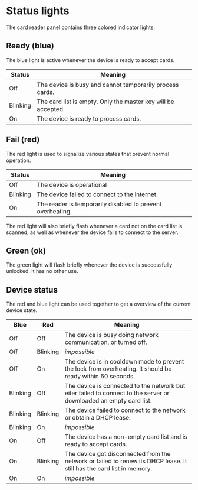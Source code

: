 # Status lights

The card reader panel contains three colored indicator lights.

## Ready (blue)

The blue light is active whenever the device is ready to accept cards.

| Status   | Meaning                                                       |
| -------- | ------------------------------------------------------------- |
| Off      | The device is busy and cannot temporarily process cards.      |
| Blinking | The card list is empty. Only the master key will be accepted. |
| On       | The device is ready to process cards.                         |

## Fail (red)

The red light is used to signalize various states that prevent normal operation.

| Status   | Meaning                                                    |
| -------- | ---------------------------------------------------------- |
| Off      | The device is operational                                  |
| Blinking | The device failed to connect to the internet.              |
| On       | The reader is temporarily disabled to prevent overheating. |

The red light will also briefly flash whenever a card not on the card list is scanned, as well as whenever the device fails to connect to the server.

## Green (ok)

The green light will flash briefly whenever the device is successfully unlocked. It has no other use.

## Device status

The red and blue light can be used together to get a overview of the current device state.

| Blue     | Red      | Meaning                                                                                                               |
| -------- | -------- | --------------------------------------------------------------------------------------------------------------------- |
| Off      | Off      | The device is busy doing network communication, or turned off.                                                        |
| Off      | Blinking | *impossible*                                                                                                          |
| Off      | On       | The device is in cooldown mode to prevent the lock from overheating. It should be ready within 60 seconds.            |
| Blinking | Off      | The device is connected to the network but eiter failed to connect to the server or downloaded an empty card list.    |
| Blinking | Blinking | The device failed to connect to the network or obtain a DHCP lease.                                                   |
| Blinking | On       | *impossible*                                                                                                          |
| On       | Off      | The device has a non-empty card list and is ready to accept cards.                                                    |
| On       | Blinking | The device got disconnected from the network or failed to renew its DHCP lease. It still has the card list in memory. |
| On       | On       | *impossible*                                                                                                          |

